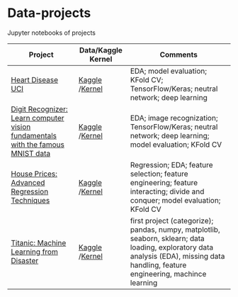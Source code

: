 # Data-projects
Jupyter notebooks of projects

| Project                                      | Data/Kaggle Kernel                          | Comments | 
| -------------------------------------------- | -----------                                 | -------- |
| [Heart Disease UCI](https://github.com/abigcleverdog/Data-projects/blob/master/heart-disease-uci-prediction.ipynb) | [Kaggle](https://www.kaggle.com/ronitf/heart-disease-uci) /[Kernel](https://www.kaggle.com/abigcleverdog/heart-disease-uci-prediction/)     | EDA; model evaluation; KFold CV; TensorFlow/Keras; neutral network; deep learning  |
| [Digit Recognizer: Learn computer vision fundamentals with the famous MNIST data](https://github.com/abigcleverdog/Data-projects/blob/master/digit-recognizer-starter.ipynb) | [Kaggle](https://www.kaggle.com/c/digit-recognizer/data) /[Kernel](https://www.kaggle.com/abigcleverdog/digit-recognizer-starter)     | EDA; image recognization; TensorFlow/Keras; neutral network; deep learning; model evaluation; KFold CV |
| [House Prices: Advanced Regression Techniques](https://github.com/abigcleverdog/Data-projects/blob/master/house-price-prediction.ipynb) | [Kaggle](https://www.kaggle.com/c/house-prices-advanced-regression-techniques/data) /[Kernel](https://www.kaggle.com/abigcleverdog/titanic-starter-kernel)     | Regression; EDA; feature selection; feature engineering; feature interacting; divide and conquer; model evaluation; KFold CV |
| [Titanic: Machine Learning from Disaster](https://github.com/abigcleverdog/Data-projects/blob/master/titanic-starter-kernel.ipynb)    | [Kaggle](https://www.kaggle.com/c/titanic/data) /[Kernel](https://www.kaggle.com/abigcleverdog/titanic-starter-kernel)      | first project (categorize); pandas, numpy, matplotlib, seaborn, sklearn; data loading, exploratory data analysis (EDA), missing data handling, feature engineering, machince learning | 